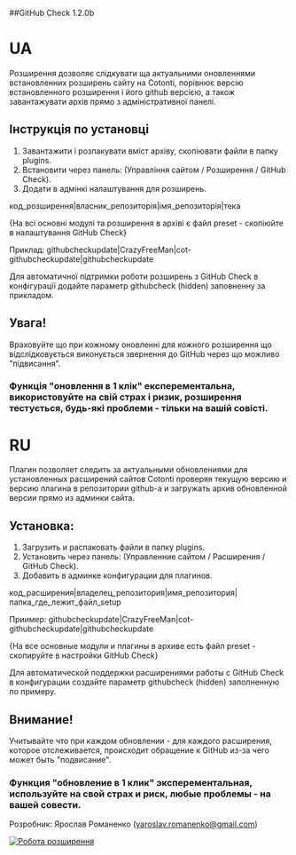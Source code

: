 ##GitHub Check 1.2.0b

UA
====

Розширення дозволяє слідкувати ща актуальними оновленнями встановленних розширень сайту на Cotonti, порівнює версію встановленного розширення і його github версією, а також завантажувати архів прямо з адміністративної панелі.

## Інструкція по установці 

1. Завантажити і розпакувати вміст архіву, скопіювати файли в папку plugins. 
2. Встановити через панель: (Управління сайтом / Розширення / GitHub Check).
3. Додати в адмінкі налаштування для розширень.

код_розширення|власник_репозиторія|імя_репозиторія|тека

{На всі основні модулі та розширення в архіві є файл preset - скопіюйте в налаштування GitHub Check}

Приклад:
githubcheckupdate|CrazyFreeMan|cot-githubcheckupdate|githubcheckupdate

Для автоматичної підтримки роботи розширень з GitHub Check в конфігурації додайте параметр githubcheck (hidden) заповненну за прикладом.

## Увага!
Враховуйте що при кожному оновленні для кожного розширення що відслідковується виконується звернення до GitHub через що можливо "підвисання".

### Функція "оновлення в 1 клік" експерементальна, використовуйте на свій страх і ризик, розширення тестується, будь-які проблеми - тільки на вашій совісті. 

RU
====

Плагин позволяет следить за актуальными обновлениями для установленных расширений сайтов Cotonti проверяя текущую версию и версию плагина в репозитории github-a и загружать архив обновленной версии прямо из админки сайта.

## Установка:

1. Загрузить и распаковать файли в папку plugins.
2. Установить через панель: (Управленние сайтом / Расширения / GitHub Check).
3. Добавить в админке конфигурации для плагинов.

код_расширения|владелец_репозитория|имя_репозитория|папка_где_лежит_файл_setup

Приимер:
githubcheckupdate|CrazyFreeMan|cot-githubcheckupdate|githubcheckupdate

{На все основные модули и плагины в архиве есть файл preset - скопируйте в настройки GitHub Check}

Для автоматической поддержки расширениями работы с GitHub Check в конфигурации создайте параметр githubcheck (hidden) заполненную по примеру.


## Внимание!
Учитывайте что при каждом обновлении - для каждого расширения, которое отслеживается, происходит обращение к GitHub из-за чего может быть "подвисание".

### Функция "обновление в 1 клик" эксперементальная, используйте на свой страх и риск, любые проблемы - на вашей совести.

Розробник: Ярослав Романенко (yaroslav.romanenko@gmail.com)

[![Робота розширення](http://img.youtube.com/vi/TmhZkoCrVF0/0.jpg)](https://www.youtube.com/watch?v=TmhZkoCrVF0)